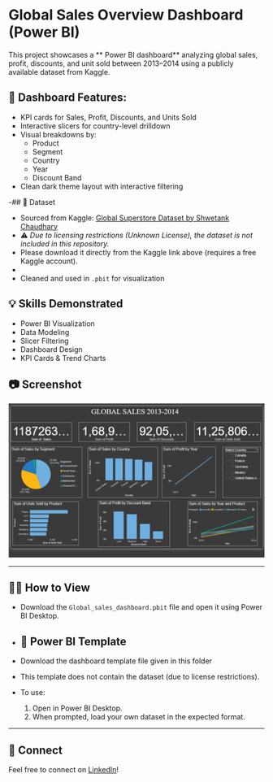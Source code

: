 # Global Sales Overview Dashboard (Power BI)

This project showcases a ** Power BI dashboard** analyzing global sales, profit, discounts, and unit sold between 2013–2014 using a publicly available dataset from Kaggle.

## 📌 Dashboard Features:
- KPI cards for Sales, Profit, Discounts, and Units Sold
- Interactive slicers for country-level drilldown
- Visual breakdowns by:
  - Product
  - Segment
  - Country
  - Year
  - Discount Band
- Clean dark theme layout with interactive filtering


-## 📂 Dataset

- Sourced from Kaggle: [Global Superstore Dataset by Shwetank Chaudhary](https://www.kaggle.com/datasets/shwetankchaudhary/power-bi-sample-data)
- ⚠️ *Due to licensing restrictions (Unknown License), the dataset is not included in this repository.*
- Please download it directly from the Kaggle link above (requires a free Kaggle account).
-
- Cleaned and used in `.pbit` for visualization

## 💡 Skills Demonstrated
- Power BI Visualization 
- Data Modeling
- Slicer Filtering
- Dashboard Design 
- KPI Cards & Trend Charts

## 📷 Screenshot

![Dashboard Screenshot](dashboard.png)

---

## 👩‍💻 How to View
- Download the `Global_sales_dashboard.pbit` file and open it using Power BI Desktop.
- ## 📁 Power BI Template

- Download the dashboard template file given in this folder
- This template does not contain the dataset (due to license restrictions).
- To use:
  1. Open in Power BI Desktop.
  2. When prompted, load your own dataset in the expected format.


---

## 🔗 Connect
Feel free to connect on [LinkedIn](https://www.linkedin.com/in/priya-shaji-426001280/)!

